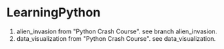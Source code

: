 # LearningPython
1. alien_invasion from "Python Crash Course". see branch alien_invasion.
1. data_visualization from "Python Crash Course". see data_visualization.
